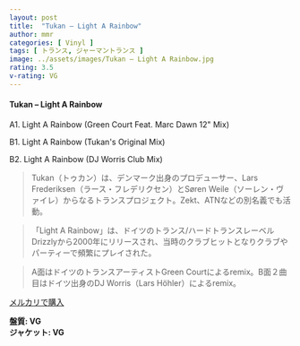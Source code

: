 ```yaml
---
layout: post
title:  "Tukan – Light A Rainbow"
author: mmr
categories: [ Vinyl ]
tags: [ トランス, ジャーマントランス ]
image: ../assets/images/Tukan – Light A Rainbow.jpg
rating: 3.5
v-rating: VG
---
```


#### Tukan – Light A Rainbow

A1. Light A Rainbow (Green Court Feat. Marc Dawn 12" Mix)

B1. Light A Rainbow (Tukan's Original Mix)

B2. Light A Rainbow (DJ Worris Club Mix)

> Tukan（トゥカン）は、デンマーク出身のプロデューサー、Lars Frederiksen（ラース・フレデリクセン）とSøren Weile（ソーレン・ヴァイレ）からなるトランスプロジェクト。Zekt、ATNなどの別名義でも活動。

> 「Light A Rainbow」は、ドイツのトランス/ハードトランスレーベルDrizzlyから2000年にリリースされ、当時のクラブヒットとなりクラブやパーティーで頻繁にプレイされた。

> A面はドイツのトランスアーティストGreen Courtによるremix。B面２曲目はドイツ出身のDJ Worris（Lars Höhler）によるremix。

[メルカリで購入](https://jp.mercari.com/item/m77518561932)

<div class="mt-4 mb-4 d-flex align-items-center">
<strong class="mr-1">盤質: VG</strong>
</div>
<div class="mt-4 mb-4 d-flex align-items-center">
<strong class="mr-1">ジャケット: VG</strong>
</div>
